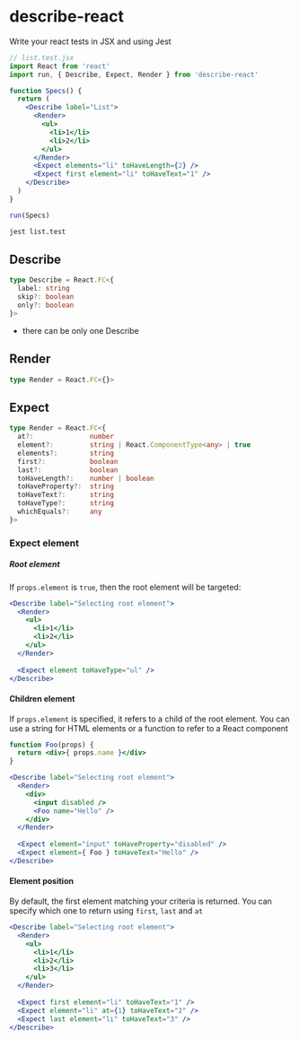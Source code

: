describe-react
===

Write your react tests in JSX and using Jest

```jsx
// list.test.jsx
import React from 'react'
import run, { Describe, Expect, Render } from 'describe-react'

function Specs() {
  return (
    <Describe label="List">
      <Render>
        <ul>
          <li>1</li>
          <li>2</li>
        </ul>
      </Render>
      <Expect elements="li" toHaveLength={2} />
      <Expect first element="li" toHaveText="1" />
    </Describe>
  )
}

run(Specs)
```

```bash
jest list.test
```

## Describe

```ts
type Describe = React.FC<{
  label: string
  skip?: boolean
  only?: boolean
}>
```

- there can be only one Describe

## Render

```ts
type Render = React.FC<{}>
```

## Expect

```ts
type Render = React.FC<{
  at?:              number
  element?:         string | React.ComponentType<any> | true
  elements?:        string
  first?:           boolean
  last?:            boolean
  toHaveLength?:    number | boolean
  toHaveProperty?:  string
  toHaveText?:      string
  toHaveType?:      string
  whichEquals?:     any
}>
```

### Expect element

##### Root element

If `props.element` is `true`, then the root element will be targeted:

```jsx
<Describe label="Selecting root element">
  <Render>
    <ul>
      <li>1</li>
      <li>2</li>
    </ul>
  </Render>
  
  <Expect element toHaveType="ul" />
</Describe>
```

#### Children element

If `props.element` is specified, it refers to a child of the root element. You can use a string for HTML elements or a function to refer to a React component

```jsx
function Foo(props) {
  return <div>{ props.name }</div>
}

<Describe label="Selecting root element">
  <Render>
    <div>
      <input disabled />
      <Foo name="Hello" />
    </div>
  </Render>
  
  <Expect element="input" toHaveProperty="disabled" />
  <Expect element={ Foo } toHaveText="Hello" />
</Describe>
```

#### Element position

By default, the first element matching your criteria is returned. You can specify which one to return using `first`, `last` and `at`

```jsx
<Describe label="Selecting root element">
  <Render>
    <ul>
      <li>1</li>
      <li>2</li>
      <li>3</li>
    </ul>
  </Render>
  
  <Expect first element="li" toHaveText="1" />
  <Expect element="li" at={1} toHaveText="2" />
  <Expect last element="li" toHaveText="3" />
</Describe>
```
